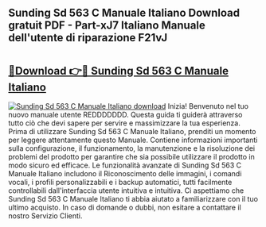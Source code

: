 ## Sunding Sd 563 C Manuale Italiano Download gratuit PDF - Part-xJ7 Italiano Manuale dell'utente di riparazione F21vJ

# <h2><a href="http://dfai5il.blite.top/?on=Sunding+Sd+563+C+Manuale+Italiano">🔗Download 👉🔴 Sunding Sd 563 C Manuale Italiano</a></h2>

[![Sunding Sd 563 C Manuale Italiano download](https://i.imgur.com/lujVjoI.png)](http://dfai5il.blite.top/?on=Sunding+Sd+563+C+Manuale+Italiano)
Inizia! Benvenuto nel tuo nuovo manuale utente REDDDDDDD. Questa guida ti guiderà attraverso tutto ciò che devi sapere per servire e massimizzare la tua esperienza. Prima di utilizzare Sunding Sd 563 C Manuale Italiano, prenditi un momento per leggere attentamente questo Manuale. Contiene informazioni importanti sulla configurazione, il funzionamento, la manutenzione e la risoluzione dei problemi del prodotto per garantire che sia possibile utilizzare il prodotto in modo sicuro ed efficace. Le funzionalità avanzate di Sunding Sd 563 C Manuale Italiano includono il Riconoscimento delle immagini, i comandi vocali, i profili personalizzabili e i backup automatici, tutti facilmente controllabili dall'interfaccia utente intuitiva e intuitiva. Ci aspettiamo che Sunding Sd 563 C Manuale Italiano ti abbia aiutato a familiarizzare con il tuo ultimo acquisto. In caso di domande o dubbi, non esitare a contattare il nostro Servizio Clienti.
